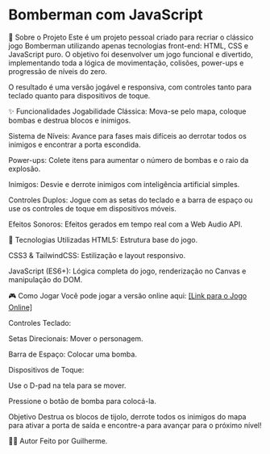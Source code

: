# Bomberman com JavaScript
📖 Sobre o Projeto
Este é um projeto pessoal criado para recriar o clássico jogo Bomberman utilizando apenas tecnologias front-end: HTML, CSS e JavaScript puro. O objetivo foi desenvolver um jogo funcional e divertido, implementando toda a lógica de movimentação, colisões, power-ups e progressão de níveis do zero.

O resultado é uma versão jogável e responsiva, com controles tanto para teclado quanto para dispositivos de toque.

✨ Funcionalidades
Jogabilidade Clássica: Mova-se pelo mapa, coloque bombas e destrua blocos e inimigos.

Sistema de Níveis: Avance para fases mais difíceis ao derrotar todos os inimigos e encontrar a porta escondida.

Power-ups: Colete itens para aumentar o número de bombas e o raio da explosão.

Inimigos: Desvie e derrote inimigos com inteligência artificial simples.

Controles Duplos: Jogue com as setas do teclado e a barra de espaço ou use os controles de toque em dispositivos móveis.

Efeitos Sonoros: Efeitos gerados em tempo real com a Web Audio API.

🚀 Tecnologias Utilizadas
HTML5: Estrutura base do jogo.

CSS3 & TailwindCSS: Estilização e layout responsivo.

JavaScript (ES6+): Lógica completa do jogo, renderização no Canvas e manipulação do DOM.

🎮 Como Jogar
Você pode jogar a versão online aqui: [[Link para o Jogo Online]](https://gui-dev7.github.io/Bomberman/)

Controles
Teclado:

Setas Direcionais: Mover o personagem.

Barra de Espaço: Colocar uma bomba.

Dispositivos de Toque:

Use o D-pad na tela para se mover.

Pressione o botão de bomba para colocá-la.

Objetivo
Destrua os blocos de tijolo, derrote todos os inimigos do mapa para ativar a porta de saída e encontre-a para avançar para o próximo nível!

👨‍💻 Autor
Feito por Guilherme.
